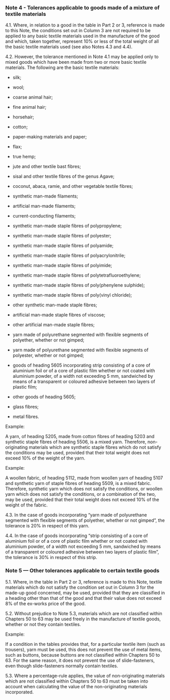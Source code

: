 ### Note 4 - Tolerances applicable to goods made of a mixture of textile materials

4.1.  Where, in relation to a good in the table in Part 2 or 3, reference is made to this Note, the conditions set out in Column 3 are not required to be applied to any basic textile materials used in the manufacture of the good and which, taken together, represent 10% or less of the total weight of all the basic textile materials used (see also Notes 4.3 and 4.4).

4.2.  However, the tolerance mentioned in Note 4.1 may be applied only to mixed goods which have been made from two or more basic textile materials. The following are the basic textile materials:

- silk;

- wool;

- coarse animal hair;

- fine animal hair;

- horsehair;

- cotton;

- paper-making materials and paper;

- flax;

- true hemp;

- jute and other textile bast fibres;

- sisal and other textile fibres of the genus Agave;

- coconut, abaca, ramie, and other vegetable textile fibres;

- synthetic man-made filaments;

- artificial man-made filaments;

- current-conducting filaments;

- synthetic man-made staple fibres of polypropylene;

- synthetic man-made staple fibres of polyester;

- synthetic man-made staple fibres of polyamide;

- synthetic man-made staple fibres of polyacrylonitrile;

- synthetic man-made staple fibres of polyimide;

- synthetic man-made staple fibres of polytetrafluoroethylene;

- synthetic man-made staple fibres of poly(phenylene sulphide);

- synthetic man-made staple fibres of poly(vinyl chloride);

- other synthetic man-made staple fibres;

- artificial man-made staple fibres of viscose;

- other artificial man-made staple fibres;

- yarn made of polyurethane segmented with flexible segments of polyether, whether or not gimped;

- yarn made of polyurethane segmented with flexible segments of polyester, whether or not gimped;

- goods of heading 5605 incorporating strip consisting of a core of aluminium foil or of a core of plastic film whether or not coated with aluminium powder, of a width not exceeding 5 mm, sandwiched by means of a transparent or coloured adhesive between two layers of plastic film;

- other goods of heading 5605;

- glass fibres;

- metal fibres.

Example:

A yarn, of heading 5205, made from cotton fibres of heading 5203 and synthetic staple fibres of heading 5506, is a mixed yarn. Therefore, non-originating materials which are synthetic staple fibres which do not satisfy the conditions may be used, provided that their total weight does not exceed 10% of the weight of the yarn.

Example:

A woollen fabric, of heading 5112, made from woollen yarn of heading 5107 and synthetic yarn of staple fibres of heading 5509, is a mixed fabric. Therefore, synthetic yarn which does not satisfy the conditions, or woollen yarn which does not satisfy the conditions, or a combination of the two, may be used, provided that their total weight does not exceed 10% of the weight of the fabric.

4.3.  In the case of goods incorporating “yarn made of polyurethane segmented with flexible segments of polyether, whether or not gimped”, the tolerance is 20% in respect of this yarn.

4.4.  In the case of goods incorporating “strip consisting of a core of aluminium foil or of a core of plastic film whether or not coated with aluminium powder, of a width not exceeding 5 mm, sandwiched by means of a transparent or coloured adhesive between two layers of plastic film”, the tolerance is 30% in respect of this strip.

### Note 5 — Other tolerances applicable to certain textile goods

5.1.  Where, in the table in Part 2 or 3, reference is made to this Note, textile materials which do not satisfy the condition set out in Column 3 for the made-up good concerned, may be used, provided that they are classified in a heading other than that of the good and that their value does not exceed 8% of the ex-works price of the good.

5.2.  Without prejudice to Note 5.3, materials which are not classified within Chapters 50 to 63 may be used freely in the manufacture of textile goods, whether or not they contain textiles.

Example:

If a condition in the tables provides that, for a particular textile item (such as trousers), yarn must be used, this does not prevent the use of metal items, such as buttons, because buttons are not classified within Chapters 50 to 63. For the same reason, it does not prevent the use of slide-fasteners, even though slide-fasteners normally contain textiles.

5.3.  Where a percentage-rule applies, the value of non-originating materials which are not classified within Chapters 50 to 63 must be taken into account when calculating the value of the non-originating materials incorporated.